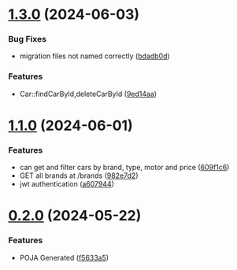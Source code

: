 # [1.3.0](https://github.com/tanjonaaa/vaika-api/compare/v1.1.0...v1.3.0) (2024-06-03)


### Bug Fixes

* migration files not named correctly ([bdadb0d](https://github.com/tanjonaaa/vaika-api/commit/bdadb0d99aa34c4f3b65e4293a1257374bde626d))


### Features

* Car::findCarById,deleteCarById ([9ed14aa](https://github.com/tanjonaaa/vaika-api/commit/9ed14aa278d18ff4a6c7d135ccc8ef50ad01312e))



# [1.1.0](https://github.com/tanjonaaa/vaika-api/compare/v0.2.0...v1.1.0) (2024-06-01)


### Features

* can get and filter cars by brand, type, motor and price ([609f1c6](https://github.com/tanjonaaa/vaika-api/commit/609f1c60e2a74bc0dab7c7a957fd9205528095d3))
* GET all brands at /brands ([982e7d2](https://github.com/tanjonaaa/vaika-api/commit/982e7d24c1153fddf9393e1a65b4118c3fe32463))
* jwt authentication ([a607944](https://github.com/tanjonaaa/vaika-api/commit/a6079443a61a3f972ce6dfe4d462806d9e35e373))



# [0.2.0](https://github.com/tanjonaaa/vaika-api/compare/f5633a56da747798ab6b9f3693fe72407fa8172a...v0.2.0) (2024-05-22)


### Features

* POJA Generated ([f5633a5](https://github.com/tanjonaaa/vaika-api/commit/f5633a56da747798ab6b9f3693fe72407fa8172a))



